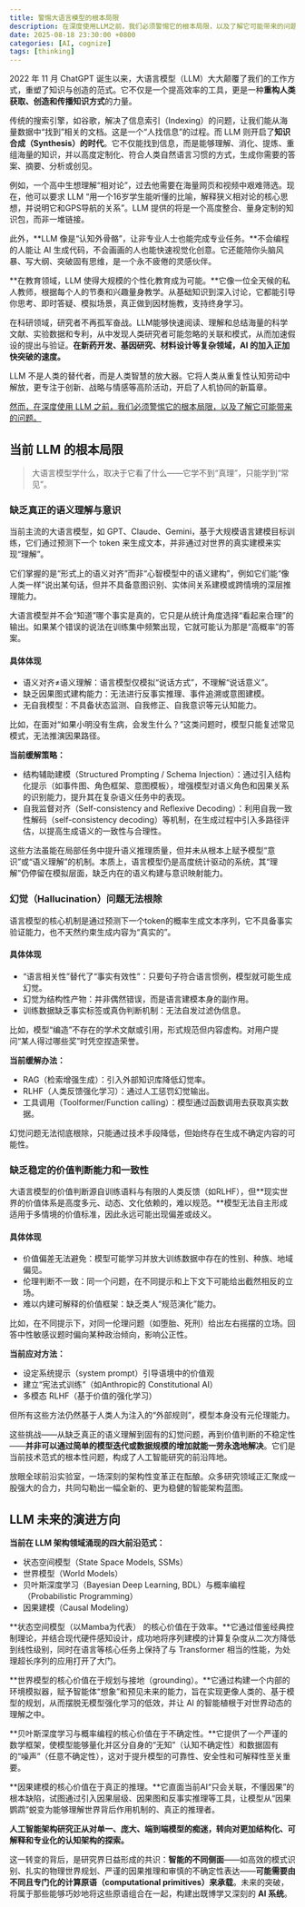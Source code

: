 ```yaml
---
title: 警惕大语言模型的根本局限
description: 在深度使用LLM之前，我们必须警惕它的根本局限，以及了解它可能带来的问题。
date: 2025-08-18 23:30:00 +0800
categories: [AI, cognize]
tags: [thinking]
---
```


2022 年 11 月 ChatGPT 诞生以来，大语言模型（LLM）大大颠覆了我们的工作方式，重塑了知识与创造的范式。它不仅是一个提高效率的工具，更是一种**重构人类获取、创造和传播知识方式**的力量。

传统的搜索引擎，如谷歌，解决了信息索引（Indexing）的问题，让我们能从海量数据中“找到”相关的文档。这是一个“人找信息”的过程。而 LLM 则开启了**知识合成（Synthesis）的时代**。它不仅能找到信息，而是能够理解、消化、提炼、重组海量的知识，并以高度定制化、符合人类自然语言习惯的方式，生成你需要的答案、摘要、分析或创见。

例如，一个高中生想理解“相对论”，过去他需要在海量网页和视频中艰难筛选。现在，他可以要求 LLM “用一个16岁学生能听懂的比喻，解释狭义相对论的核心思想，并说明它和GPS导航的关系”。LLM 提供的将是一个高度整合、量身定制的知识包，而非一堆链接。

此外，**LLM 像是“认知外骨骼”，让非专业人士也能完成专业任务。**不会编程的人能让 AI 生成代码，不会画画的人也能快速视觉化创意。它还能陪你头脑风暴、写大纲、突破固有思维，是一个永不疲倦的灵感伙伴。

**在教育领域，LLM 使得大规模的个性化教育成为可能。**它像一位全天候的私人教师，根据每个人的节奏和兴趣量身教学。从基础知识到深入讨论，它都能引导你思考、即时答疑、模拟场景，真正做到因材施教，支持终身学习。

在科研领域，研究者不再孤军奋战。LLM能够快速阅读、理解和总结海量的科学文献、实验数据和专利，从中发现人类研究者可能忽略的关联和模式，从而加速假设的提出与验证。**在新药开发、基因研究、材料设计等复杂领域，AI 的加入正加快突破的速度。**

LLM 不是人类的替代者，而是人类智慧的放大器。它将人类从重复性认知劳动中解放，更专注于创新、战略与情感等高阶活动，开启了人机协同的新篇章。

<u>然而，在深度使用 LLM 之前，我们必须警惕它的根本局限，以及了解它可能带来的问题。</u>

## 当前 LLM 的根本局限

> 大语言模型学什么，取决于它看了什么——它学不到“真理”，只能学到“常见”。

### 缺乏真正的语义理解与意识

当前主流的大语言模型，如 GPT、Claude、Gemini，基于大规模语言建模目标训练，它们通过预测下一个 token 来生成文本，并非通过对世界的真实建模来实现“理解”。

它们掌握的是“形式上的语义对齐”而非“心智模型中的语义建构”，例如它们能“像人类一样”说出某句话，但并不具备意图识别、实体间关系建模或跨情境的深层推理能力。

大语言模型并不会“知道”哪个事实是真的，它只是从统计角度选择“看起来合理”的输出。如果某个错误的说法在训练集中频繁出现，它就可能认为那是“高概率”的答案。

#### 具体体现

- 语义对齐≠语义理解：语言模型仅模拟“说话方式”，不理解“说话意义”。
- 缺乏因果图式建构能力：无法进行反事实推理、事件追溯或意图建模。
- 无自我模型：不具备状态监测、自我修正、自我意识等元认知能力。

比如，在面对“如果小明没有生病，会发生什么？”这类问题时，模型只能复述常见模式，无法推演因果路径。

**当前缓解策略：**

- 结构辅助建模（Structured Prompting / Schema Injection）：通过引入结构化提示（如事件图、角色框架、意图模板），增强模型对语义角色和因果关系的识别能力，提升其在复杂语义任务中的表现。
- 自我监督对齐（Self-consistency and Reflexive Decoding）：利用自我一致性解码（self-consistency decoding）等机制，在生成过程中引入多路径评估，以提高生成语义的一致性与合理性。

这些方法虽能在局部任务中提升语义推理质量，但并未从根本上赋予模型“意识”或“语义理解”的机制。本质上，语言模型仍是高度统计驱动的系统，其“理解”仍停留在模拟层面，缺乏内在的语义构建与意识映射能力。

### 幻觉（Hallucination）问题无法根除

语言模型的核心机制是通过预测下一个token的概率生成文本序列，它不具备事实验证能力，也不天然约束生成内容为“真实的”。

#### 具体体现

- “语言相关性”替代了“事实有效性”：只要句子符合语言惯例，模型就可能生成幻觉。
- 幻觉为结构性产物：并非偶然错误，而是语言建模本身的副作用。
- 训练数据缺乏事实标签或真伪判断机制：无法自发过滤伪信息。

比如，模型“编造”不存在的学术文献或引用，形式规范但内容虚构。对用户提问“某人得过哪些奖”时凭空捏造荣誉。

**当前缓解办法：**

- RAG（检索增强生成）：引入外部知识库降低幻觉率。
- RLHF（人类反馈强化学习）：通过人工惩罚幻觉输出。
- 工具调用（Toolformer/Function calling）：模型通过函数调用去获取真实数据。

幻觉问题无法彻底根除，只能通过技术手段降低，但始终存在生成不确定内容的可能性。

### 缺乏稳定的价值判断能力和一致性

大语言模型的价值判断源自训练语料与有限的人类反馈（如RLHF），但**现实世界的价值体系是高度多元、动态、文化依赖的，难以规范。**模型无法自主形成适用于多情境的价值标准，因此永远可能出现偏差或歧义。

#### 具体体现

- 价值偏差无法避免：模型可能学习并放大训练数据中存在的性别、种族、地域偏见。
- 伦理判断不一致：同一个问题，在不同提示和上下文下可能给出截然相反的立场。
- 难以内建可解释的价值框架：缺乏类人“规范演化”能力。

比如，在不同提示下，对同一伦理问题（如堕胎、死刑）给出左右摇摆的立场。回答中性敏感议题时偏向某种政治倾向，影响公正性。

**当前应对方法：**

- 设定系统提示（system prompt）引导语境中的价值观
- 建立“宪法式训练”（如Anthropic的 Constitutional AI）
- 多模态 RLHF（基于价值的强化学习）

但所有这些方法仍然基于人类人为注入的“外部规则”，模型本身没有元伦理能力。

这些挑战——从缺乏真正的语义理解到固有的幻觉问题，再到价值判断的不稳定性——**并非可以通过简单的模型迭代或数据规模的增加就能一劳永逸地解决**。它们是当前技术范式的根本性问题，构成了人工智能研究的前沿阵地。

放眼全球前沿实验室，一场深刻的架构性变革正在酝酿。众多研究领域正汇聚成一股强大的合力，共同勾勒出一幅全新的、更为稳健的智能架构蓝图。

## LLM 未来的演进方向

**当前在 LLM 架构领域涌现的四大前沿范式：**
- 状态空间模型（State Space Models, SSMs）
- 世界模型（World Models）
- 贝叶斯深度学习（Bayesian Deep Learning, BDL）与概率编程（Probabilistic Programming）
- 因果建模（Causal Modeling）

**状态空间模型（以Mamba为代表） 的核心价值在于效率。**它通过借鉴经典控制理论，并结合现代硬件感知设计，成功地将序列建模的计算复杂度从二次方降低到线性级别，同时在语言等核心任务上保持了与 Transformer 相当的性能，为处理超长序列的应用打开了大门。

**世界模型的核心价值在于规划与接地（grounding）。**它通过构建一个内部的环境模拟器，赋予智能体“想象”和预见未来的能力，旨在实现更像人类的、基于模型的规划，从而摆脱无模型强化学习的低效，并让 AI 的智能植根于对世界动态的理解之中。

**贝叶斯深度学习与概率编程的核心价值在于不确定性。**它提供了一个严谨的数学框架，使模型能够量化并区分自身的“无知”（认知不确定性）和数据固有的“噪声”（任意不确定性），这对于提升模型的可靠性、安全性和可解释性至关重要。

**因果建模的核心价值在于真正的推理。**它直面当前AI“只会关联，不懂因果”的根本缺陷，试图通过引入因果层级、因果图和反事实推理等工具，让模型从“因果鹦鹉”蜕变为能够理解世界背后作用机制的、真正的推理者。

**人工智能架构研究正从对单一、庞大、端到端模型的痴迷，转向对更加结构化、可解释和专业化的认知架构的探索。**

这一转变的背后，是研究界日益形成的共识：**智能的不同侧面**——如高效的模式识别、扎实的物理世界规划、严谨的因果推理和审慎的不确定性表达——**可能需要由不同且专门化的计算原语（computational primitives）来承载**。未来的突破，将属于那些能够巧妙地将这些原语组合在一起，构建出既博学又深刻的 **AI 系统**。

